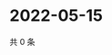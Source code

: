# 2022-05-15

共 0 条

<!-- BEGIN WEIBO -->
<!-- 最后更新时间 Sun May 15 2022 05:14:09 GMT+0800 (China Standard Time) -->

<!-- END WEIBO -->
